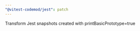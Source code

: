 ```yaml
---
"@vitest-codemod/jest": patch
---
```


Transform Jest snapshots created with printBasicPrototype=true
